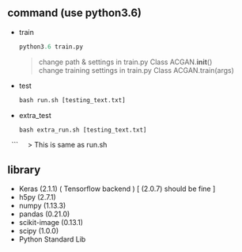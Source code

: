 ## command (use python3.6)
 * train
   ```python
   python3.6 train.py
   ```
   
   > change path & settings in train.py Class ACGAN.__init__()   
   > change training settings in train.py Class ACGAN.train(args)
 * test
   ```python
   bash run.sh [testing_text.txt]
   ```
 * extra_test
   ```python
   bash extra_run.sh [testing_text.txt]
   ```   
   > This is same as run.sh
## library
* Keras (2.1.1) ( Tensorflow backend )  [ (2.0.7) should be fine ]
* h5py (2.7.1)
* numpy (1.13.3)
* pandas (0.21.0)
* scikit-image (0.13.1)
* scipy (1.0.0)
* Python Standard Lib
